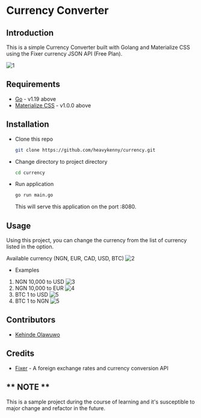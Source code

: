 # Currency Converter

## Introduction
This is a simple Currency Converter built with Golang and Materialize CSS using the Fixer currency JSON API (Free Plan).

![1](https://github.com/heavykenny/currency/blob/media/images/Sample%201.png?raw=true)

## Requirements

* [Go](https://golang.org) -  v1.19 above
* [Materialize CSS](https://materializecss.com) -  v1.0.0 above

## Installation

* Clone this repo

  ```bash
  git clone https://github.com/heavykenny/currency.git
  ```

* Change directory to project directory

  ```bash
  cd currency
  ```

* Run application

  ```bash
  go run main.go
  ```

  This will serve this application on the port :8080.

## Usage
Using this project, you can change the currency from the list of currency listed in the option.

Available currency (NGN, EUR, CAD, USD, BTC)
 ![2](https://github.com/heavykenny/currency/blob/media/images/Sample%202.png?raw=true)
 * Examples
 
 1. NGN 10,000 to USD
  ![3](https://github.com/heavykenny/currency/blob/media/images/Sample%203.png?raw=true)
 2. NGN 10,000 to EUR
  ![4](https://github.com/heavykenny/currency/blob/media/images/Sample%204.png?raw=true)
 3. BTC 1 to USD
  ![5](https://github.com/heavykenny/currency/blob/media/images/Sample%205.png?raw=true)
 4. BTC 1 to NGN
  ![5](https://github.com/heavykenny/currency/blob/media/images/Sample%206.png?raw=true)

## Contributors

- [Kehinde Olawuwo](https://twitter.com/heavykenny)

## Credits

- [Fixer](http://fixer.io) - A foreign exchange rates and currency conversion API

## ** NOTE **
This is a sample project during the course of learning and it's susceptible to major change and refactor in the future. 
